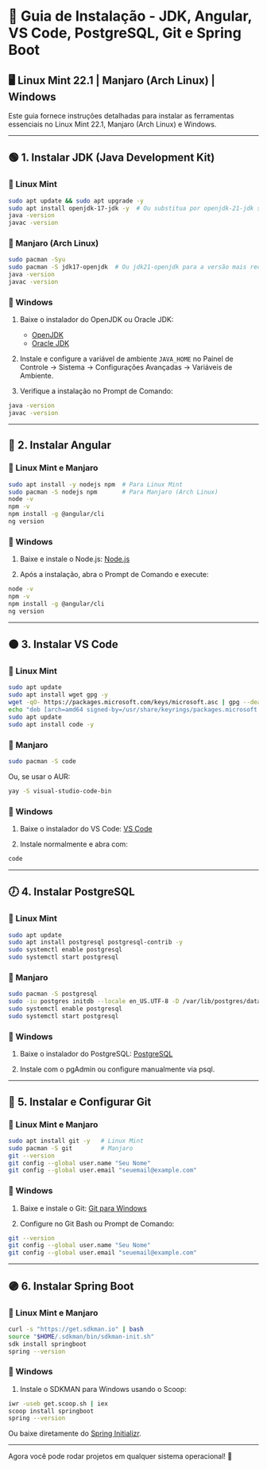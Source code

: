 # 📌 Guia de Instalação - JDK, Angular, VS Code, PostgreSQL, Git e Spring Boot

## 🖥️ Linux Mint 22.1 | Manjaro (Arch Linux) | Windows

Este guia fornece instruções detalhadas para instalar as ferramentas essenciais no Linux Mint 22.1, Manjaro (Arch Linux) e Windows.

---

## 🟢 1. Instalar JDK (Java Development Kit)

### 🔹 Linux Mint
```sh
sudo apt update && sudo apt upgrade -y
sudo apt install openjdk-17-jdk -y  # Ou substitua por openjdk-21-jdk se desejar a versão mais recente
java -version
javac -version
```

### 🔹 Manjaro (Arch Linux)
```sh
sudo pacman -Syu
sudo pacman -S jdk17-openjdk  # Ou jdk21-openjdk para a versão mais recente
java -version
javac -version
```

### 🔹 Windows
1. Baixe o instalador do OpenJDK ou Oracle JDK:
   - [OpenJDK](https://jdk.java.net/)
   - [Oracle JDK](https://www.oracle.com/java/technologies/javase-downloads.html)

2. Instale e configure a variável de ambiente `JAVA_HOME` no Painel de Controle → Sistema → Configurações Avançadas → Variáveis de Ambiente.

3. Verifique a instalação no Prompt de Comando:
```sh
java -version
javac -version
```

---

## 🔵 2. Instalar Angular

### 🔹 Linux Mint e Manjaro
```sh
sudo apt install -y nodejs npm  # Para Linux Mint
sudo pacman -S nodejs npm       # Para Manjaro (Arch Linux)
node -v
npm -v
npm install -g @angular/cli
ng version
```

### 🔹 Windows
1. Baixe e instale o Node.js: [Node.js](https://nodejs.org/)

2. Após a instalação, abra o Prompt de Comando e execute:
```sh
node -v
npm -v
npm install -g @angular/cli
ng version
```

---

## 🟠 3. Instalar VS Code

### 🔹 Linux Mint
```sh
sudo apt update
sudo apt install wget gpg -y
wget -qO- https://packages.microsoft.com/keys/microsoft.asc | gpg --dearmor | sudo tee /usr/share/keyrings/packages.microsoft.gpg > /dev/null
echo "deb [arch=amd64 signed-by=/usr/share/keyrings/packages.microsoft.gpg] https://packages.microsoft.com/repos/code stable main" | sudo tee /etc/apt/sources.list.d/vscode.list
sudo apt update
sudo apt install code -y
```

### 🔹 Manjaro
```sh
sudo pacman -S code
```
Ou, se usar o AUR:
```sh
yay -S visual-studio-code-bin
```

### 🔹 Windows
1. Baixe o instalador do VS Code: [VS Code](https://code.visualstudio.com/)

2. Instale normalmente e abra com:
```sh
code
```

---

## 🕖 4. Instalar PostgreSQL

### 🔹 Linux Mint
```sh
sudo apt update
sudo apt install postgresql postgresql-contrib -y
sudo systemctl enable postgresql
sudo systemctl start postgresql
```

### 🔹 Manjaro
```sh
sudo pacman -S postgresql
sudo -iu postgres initdb --locale en_US.UTF-8 -D /var/lib/postgres/data
sudo systemctl enable postgresql
sudo systemctl start postgresql
```

### 🔹 Windows
1. Baixe o instalador do PostgreSQL: [PostgreSQL](https://www.postgresql.org/download/)

2. Instale com o pgAdmin ou configure manualmente via psql.

---

## 🔴 5. Instalar e Configurar Git

### 🔹 Linux Mint e Manjaro
```sh
sudo apt install git -y   # Linux Mint
sudo pacman -S git        # Manjaro
git --version
git config --global user.name "Seu Nome"
git config --global user.email "seuemail@example.com"
```

### 🔹 Windows
1. Baixe e instale o Git: [Git para Windows](https://git-scm.com/download/win)

2. Configure no Git Bash ou Prompt de Comando:
```sh
git --version
git config --global user.name "Seu Nome"
git config --global user.email "seuemail@example.com"
```

---

## 🟣 6. Instalar Spring Boot

### 🔹 Linux Mint e Manjaro
```sh
curl -s "https://get.sdkman.io" | bash
source "$HOME/.sdkman/bin/sdkman-init.sh"
sdk install springboot
spring --version
```

### 🔹 Windows
1. Instale o SDKMAN para Windows usando o Scoop:
```sh
iwr -useb get.scoop.sh | iex
scoop install springboot
spring --version
```

Ou baixe diretamente do [Spring Initializr](https://start.spring.io/).

---

Agora você pode rodar projetos em qualquer sistema operacional! 🚀

